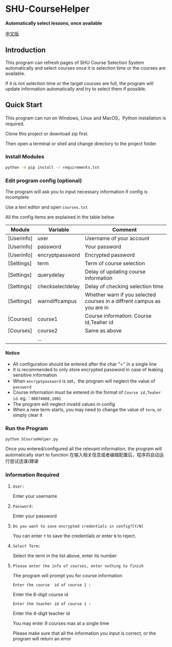 # SHU-CourseHelper 

**Automatically select lessons, once available**

[中文版](README_zh_CN.md)

## **Introduction**

This program can refresh pages of SHU Course Selection System automatically and select courses once it is selection time or the courses are available.

If it is not selection time or the target courses are full, the program will update information automatically and try to select them if possible.


## **Quick Start**

This program can run on Windows, Linux and MacOS，Python installation is required.

Clone this project or download zip first.

Then open a terminal or shell and change directory to the project folder

### **Install Modules**

```bash
python -m pip install -r requirements.txt
```
### **Edit program config (optional)**

The program will ask you to input necessary information if config is incomplete

Use a text editor and open `courses.txt`

All the config items are explained in the table below

| Module    	| Variable         	| Comment                 |
|------------	|------------------	|------------------------|
| [Userinfo] 	| user             	| Username of your account |
| [Userinfo] 	| password         	| Your password 	       |
| [Userinfo] 	| encryptpassword  	| Encrypted password   	  |
| [Settings] 	| term             	| Term of course selection |
| [Settings] 	| querydelay       	| Delay of updating course information |
| [Settings] 	| checkselectdelay 	| Delay of checking selection time |
| [Settings] 	| warndiffcampus   	| Whether warn if you selected courses in a diffrent campus as you are in |
| [Courses]  	| course1          	| Course information: Course id,Teaher id  |
| [Courses]  	| course2          	| Same as above             |
|            	| ...              	|      	                  |

#### **Notice**
 - All configuration should be entered after the char "=" in a single line
 - It is recommended to only store encrypted password in case of leaking sensitive information
 - When `encryptpassword` is set，the program will neglect the value of `password`
 - Course information must be entered in the format of `Course id,Teaher id`. eg.：`00874008,1001`
 - The program will neglect invalid values in config
 - When a new term starts, you may need to change the value of `term`, or simply clear it

### **Run the Program**
```bash
python SCourseHelper.py
```
Once you entered/configured all the relevant information, the program will automatically start to function
在输入相关信息或者编辑配置后，程序将自动运行尝试选课/蹲课

### **Information Required**
1. `User:`
   
   Enter your username

2. `Password:`
   
   Enter your password

3. `Do you want to save encrypted credentials in config?[Y/N]`
   
   You can enter `Y` to save the credentials or enter `N` to reject.

4. `Select Term:`

   Select the term in the list above, enter its number

5. `Please enter the info of courses, enter nothing to finish`

   The program will prompt you for course information

   `Enter the course  id of course 1 :`

   Enter the 8-digit course id

   `Enter the teacher id of course 1 :`

   Enter the 4-digit teacher id

   You may enter 9 courses max at a single time
   
   Please make sure that all the information you input is correct, or the program will return an error



